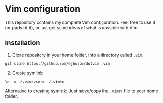 # Vim configuration

This repository contains my complete Vim configuration. Feel free to use it (or
parts of it), or just get some ideas of what is possible with Vim.

## Installation

1. Clone repository in your home folder, into a directory called `.vim`:
```
git clone https://github.com/ejhusom/dotvim .vim
```
2. Create symlink:
```
ln -s ~/.vim/vimrc ~/.vimrc
```

Alternative to creating symlink: Just move/copy the `.vimrc` file to your home folder.

